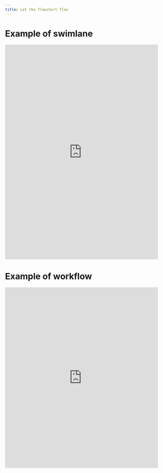 ```yaml
---
title: Let the flowchart flow
---
```


# Example of swimlane 

<iframe frameborder="0" style="width:100%;height:706px;" src="https://www.freedgo.com/draw-show.html?lightbox=1&highlight=0000ff&layers=1&nav=1&title=%E8%AE%A2%E5%8D%95%E5%B1%A5%E8%A1%8C#Uhttps%3A%2F%2Fwww.yuaoq.com%2F54678084036591618%2F111874062585692162%2Flastest.xml"></iframe>

# Example of workflow

<iframe frameborder="0" style="width:100%;height:594px;" src="https://www.freedgo.com/draw-show.html?lightbox=1&highlight=0000ff&layers=1&nav=1&title=%E5%AE%A1%E8%AE%A1%E6%B5%81%E7%A8%8B%E5%9B%BE%E7%A4%BA%E4%BE%8B#Uhttps%3A%2F%2Fwww.yuaoq.com%2F54678084036591618%2F111972771671572482%2Flastest.xml"></iframe>
